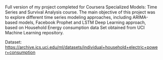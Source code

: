 Full version of my project completed for Coursera Specialized Models: Time Series and Survival Analysis course. The main objective of this project was to explore different time series modeling approaches, including ARIMA-based models, Facebook Prophet and LSTM Deep Learning approach, based on Household Energy consumption data Set obtained from UCI Machine Learning repository.

Dataset: https://archive.ics.uci.edu/ml/datasets/individual+household+electric+power+consumption
